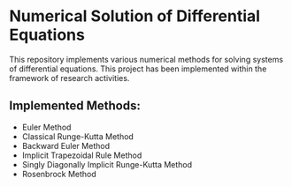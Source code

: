 # Numerical Solution of Differential Equations

This repository implements various numerical methods 
for solving systems of differential equations. 
This project has been implemented 
within the framework of research activities.

## Implemented Methods:
* Euler Method
* Classical Runge-Kutta Method 
* Backward Euler Method
* Implicit Trapezoidal Rule Method
* Singly Diagonally Implicit Runge-Kutta Method
* Rosenbrock Method
